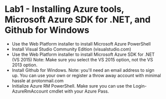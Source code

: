 # Lab1 - Installing Azure tools, Microsoft Azure SDK for .NET, and Github for Windows

* Use the Web Platform installer to install Microsoft Azure PowerShell
* Install Visual Studio Community Edition (visualstudio.com)
* Use the Web Platform installer to install Microsoft Azure SDK for .NET (VS 2015) Note: Make sure you select the VS 2015 option, not the VS 2013 option.
* Install Github for Windows. Note: you'll need an email address to sign up. You can use your own or register a throw away account with minimal hassle at protonmail.com
* Initialize Azure RM PowerShell. Make sure you can use the Login-AzureRmAccount cmdlet with your Azure Pass.
